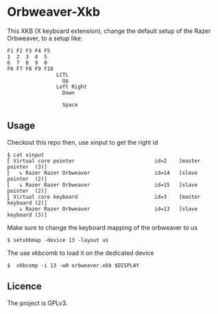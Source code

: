 Orbweaver-Xkb
=============
This XKB (X keyboard extension), change the default setup of the Razer
Orbweaver, to a setup like:
```
F1 F2 F3 F4 F5
1  2  3  4  5
6  7  8  9  0
F6 F7 F8 F9 F10
                LCTL
                  Up
                Left Right
                  Down
                  
                  Space
```

## Usage
Checkout this repo then, use xinput to get the right id
```
$ cat xinput 
⎡ Virtual core pointer                          id=2    [master pointer  (3)]
⎜   ↳ Razer Razer Orbweaver                     id=14   [slave  pointer  (2)]
⎜   ↳ Razer Razer Orbweaver                     id=15   [slave  pointer  (2)]
⎣ Virtual core keyboard                         id=3    [master keyboard (2)]
    ↳ Razer Razer Orbweaver                     id=13   [slave  keyboard (3)]
```

Make sure to change the keyboard mapping of the orbweaver to us
```
$ setxkbmap -device 13 -layout us
```

The use xkbcomb to load it on the dedicated device
```
$  xkbcomp -i 13 -w0 orbweaver.xkb $DISPLAY
```

## Licence
The project is GPLv3.
